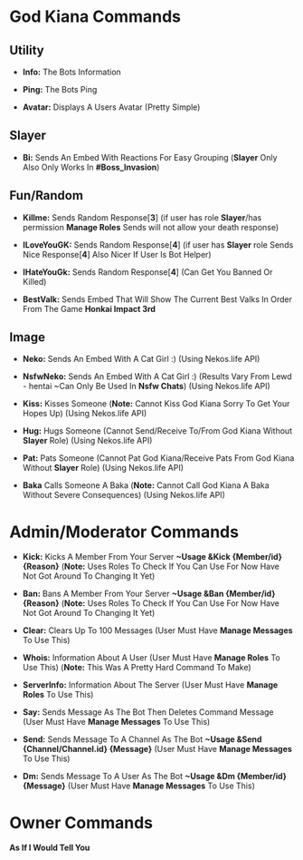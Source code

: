 # God Kiana Commands

## Utility
- **Info:** The Bots Information

- **Ping:** The Bots Ping

- **Avatar:** Displays A Users Avatar (Pretty Simple)

## Slayer
- **Bi:** Sends An Embed With Reactions For Easy Grouping (**Slayer** Only Also Only Works In **#Boss_Invasion**)

## Fun/Random
- **Killme:** Sends Random Response[**3**] (if user has role **Slayer**/has permission **Manage Roles** Sends will not allow your death response)

- **ILoveYouGK:** Sends Random Response[**4**] (if user has **Slayer** role Sends Nice Response[**4**] Also Nicer If User Is Bot Helper)

- **IHateYouGk:** Sends Random Response[**4**] (Can Get You Banned Or Killed)

- **BestValk:** Sends Embed That Will Show The Current Best Valks In Order From The Game **Honkai Impact 3rd**

## Image
- **Neko:** Sends An Embed With A Cat Girl :) (Using Nekos.life API)

- **NsfwNeko:** Sends An Embed With A Cat Girl :) (Results Vary From Lewd - hentai ~Can Only Be Used In **Nsfw Chats**) (Using Nekos.life API)

- **Kiss:** Kisses Someone (**Note:** Cannot Kiss God Kiana Sorry To Get Your Hopes Up) (Using Nekos.life API)

- **Hug:** Hugs Someone (Cannot Send/Receive To/From God Kiana Without **Slayer** Role) (Using Nekos.life API)

- **Pat:** Pats Someone (Cannot Pat God Kiana/Receive Pats From God Kiana Without **Slayer** Role) (Using Nekos.life API)

- **Baka** Calls Someone A Baka (**Note:** Cannot Call God Kiana A Baka Without Severe Consequences) (Using Nekos.life API)


# Admin/Moderator Commands
- **Kick:** Kicks A Member From Your Server **~Usage &Kick {Member/id} {Reason}** (**Note:** Uses Roles To Check If You Can Use For Now Have Not Got Around To Changing It Yet)

- **Ban:** Bans A Member From Your Server **~Usage &Ban {Member/id} {Reason}** (**Note:** Uses Roles To Check If You Can Use For Now Have Not Got Around To Changing It Yet)

- **Clear:** Clears Up To 100 Messages (User Must Have **Manage Messages** To Use This)

- **Whois:** Information About A User (User Must Have **Manage Roles** To Use This) (**Note:** This Was A Pretty Hard Command To Make)

- **ServerInfo:** Information About The Server (User Must Have **Manage Roles** To Use This)

- **Say:** Sends Message As The Bot Then Deletes Command Message (User Must Have **Manage Messages** To Use This)

- **Send:** Sends Message To A Channel As The Bot **~Usage &Send {Channel/Channel.id} {Message}** (User Must Have **Manage Messages** To Use This)

- **Dm:** Sends Message To A User As The Bot **~Usage &Dm {Member/id} {Message}** (User Must Have **Manage Messages** To Use This)

# Owner Commands
**As If I Would Tell You**
